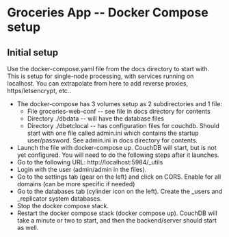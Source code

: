 # Groceries App -- Docker Compose setup

## Initial setup

Use the docker-compose.yaml file from the docs directory to start with. This is setup for single-node processing, with services running on localhost. You can extrapolate from here to add reverse proxies, https/letsencrypt, etc..

* The docker-compose has 3 volumes setup as 2 subdirectories and 1 file:
    * File groceries-web-conf -- see file in docs directory for contents
    * Directory ./dbdata -- will have the database files
    * Directory ./dbetclocal -- has configuration files for couchdb. Should start with one file called admin.ini which contains the startup user/password. See admin.ini in docs directory for contents.
* Launch the file with docker-compose up. CouchDB will start, but is not yet configured. You will need to do the following steps after it launches.
* Go to the following URL: http://localhost:5984/_utils
* Login with the user (admin/admin in the files).
* Go to the settings tab (gear on the left) and click on CORS. Enable for all domains (can be more specific if needed)
* Go to the databases tab (cylinder icon on the left). Create the _users and _replicator system databases.
* Stop the docker compose stack.
* Restart the docker compose stack (docker compose up). CouchDB will take a minute or two to start, and then the backend/server should start as well. 